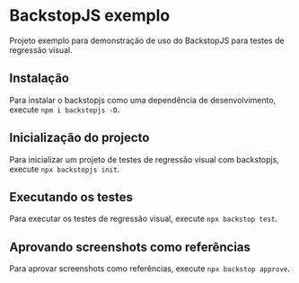 # BackstopJS exemplo

Projeto exemplo para demonstração de uso do BackstopJS para testes de regressão visual.

## Instalação

Para instalar o backstopjs como uma dependência de desenvolvimento, execute `npm i backstopjs -D`.

## Inicialização do projecto

Para inicializar um projeto de testes de regressão visual com backstopjs, execute `npx backstopjs init`.

## Executando os testes

Para executar os testes de regressão visual, execute `npx backstop test`.

## Aprovando screenshots como referências

Para aprovar screenshots como referências, execute `npx backstop approve`.